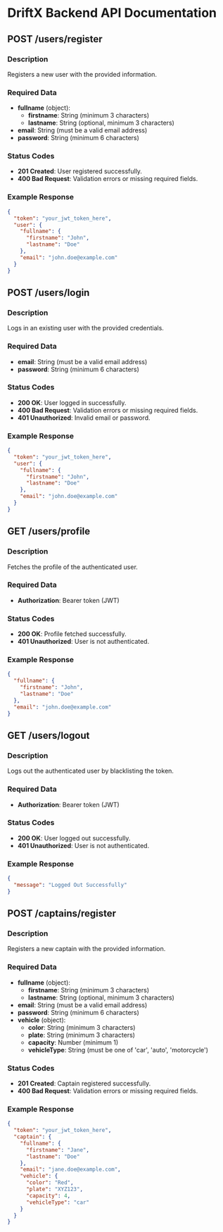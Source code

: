 # DriftX Backend API Documentation

## POST /users/register

### Description
Registers a new user with the provided information.

### Required Data
- **fullname** (object):
  - **firstname**: String (minimum 3 characters)
  - **lastname**: String (optional, minimum 3 characters)
- **email**: String (must be a valid email address)
- **password**: String (minimum 6 characters)

### Status Codes
- **201 Created**: User registered successfully.
- **400 Bad Request**: Validation errors or missing required fields.

### Example Response
```json
{
  "token": "your_jwt_token_here",
  "user": {
    "fullname": {
      "firstname": "John",
      "lastname": "Doe"
    },
    "email": "john.doe@example.com"
  }
}
```

## POST /users/login

### Description
Logs in an existing user with the provided credentials.

### Required Data
- **email**: String (must be a valid email address)
- **password**: String (minimum 6 characters)

### Status Codes
- **200 OK**: User logged in successfully.
- **400 Bad Request**: Validation errors or missing required fields.
- **401 Unauthorized**: Invalid email or password.

### Example Response
```json
{
  "token": "your_jwt_token_here",
  "user": {
    "fullname": {
      "firstname": "John",
      "lastname": "Doe"
    },
    "email": "john.doe@example.com"
  }
}
```

## GET /users/profile

### Description
Fetches the profile of the authenticated user.

### Required Data
- **Authorization**: Bearer token (JWT)

### Status Codes
- **200 OK**: Profile fetched successfully.
- **401 Unauthorized**: User is not authenticated.

### Example Response
```json
{
  "fullname": {
    "firstname": "John",
    "lastname": "Doe"
  },
  "email": "john.doe@example.com"
}
```

## GET /users/logout

### Description
Logs out the authenticated user by blacklisting the token.

### Required Data
- **Authorization**: Bearer token (JWT)

### Status Codes
- **200 OK**: User logged out successfully.
- **401 Unauthorized**: User is not authenticated.

### Example Response
```json
{
  "message": "Logged Out Successfully"
}
```

## POST /captains/register

### Description
Registers a new captain with the provided information.

### Required Data
- **fullname** (object):
  - **firstname**: String (minimum 3 characters)
  - **lastname**: String (optional, minimum 3 characters)
- **email**: String (must be a valid email address)
- **password**: String (minimum 6 characters)
- **vehicle** (object):
  - **color**: String (minimum 3 characters)
  - **plate**: String (minimum 3 characters)
  - **capacity**: Number (minimum 1)
  - **vehicleType**: String (must be one of 'car', 'auto', 'motorcycle')

### Status Codes
- **201 Created**: Captain registered successfully.
- **400 Bad Request**: Validation errors or missing required fields.

### Example Response
```json
{
  "token": "your_jwt_token_here",
  "captain": {
    "fullname": {
      "firstname": "Jane",
      "lastname": "Doe"
    },
    "email": "jane.doe@example.com",
    "vehicle": {
      "color": "Red",
      "plate": "XYZ123",
      "capacity": 4,
      "vehicleType": "car"
    }
  }
}
```
